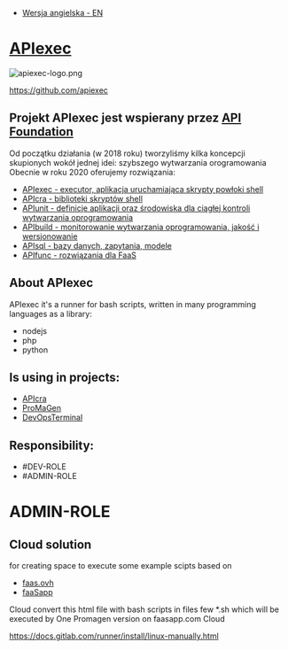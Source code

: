+ [Wersja angielska - EN](https://www.apiexec.com/)

# [APIexec](https://www.apiexec.com)

![apiexec-logo.png](https://logo.apiexec.com/apiexec-logo.png)

https://github.com/apiexec

## Projekt APIexec jest wspierany przez [API Foundation](https://apifoundation.com)

Od początku działania (w 2018 roku) tworzyliśmy kilka koncepcji skupionych wokół jednej idei: szybszego wytwarzania orogramowania
Obecnie w roku 2020 oferujemy rozwiązania:

+ [APIexec - executor, aplikacja uruchamiająca skrypty powłoki shell](https://www.apiexec.com)
+ [APIcra - biblioteki skryptów shell](https://www.apicra.com)
+ [APIunit - definicje aplikacji oraz środowiska dla ciągłej kontroli wytwarzania oprogramowania](https://www.apiunit.com)
+ [APIbuild - monitorowanie wytwarzania oprogramowania, jakość i wersjonowanie ](https://www.apibuild.com)
+ [APIsql - bazy danych, zapytania, modele](https://www.apisql.com)
+ [APIfunc - rozwiązania dla FaaS](https://www.apifunc.com)

## About APIexec

APIexec it's a runner for bash scripts, written in many programming languages as a library:
+ nodejs
+ php
+ python

## Is using in projects:
+ [APIcra](https://www.apicra.com)
+ [ProMaGen](https://www.promagen.com/)
+ [DevOpsTerminal](https://docs.devopsterminal.com/)

## Responsibility:
+ #DEV-ROLE
+ #ADMIN-ROLE
# ADMIN-ROLE

## Cloud solution
for creating space to execute some example scipts
based on
+ [faas.ovh](https://faas.ovh/)
+ [faaSapp](https://www.faasapp.com/)

Cloud convert this html file with bash scripts in files few *.sh
which will be executed by One Promagen version on faasapp.com Cloud

https://docs.gitlab.com/runner/install/linux-manually.html
